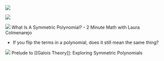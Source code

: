 ![](https://youtu.be/qtYsjkXb_gg)

![](https://youtu.be/_jP6eB3Wax0)

![](https://youtu.be/Ha0Axdta8WA)
What Is A Symmetric Polynomial? - 2 Minute Math with Laura Colmenarejo
- If you flip the terms in a polynomial, does it still mean the same thing?

![](https://youtu.be/3imeTgGBaLc)
Prelude to [[Galois Theory]]: Exploring Symmetric Polynomials